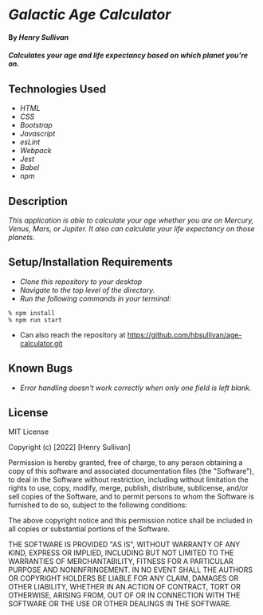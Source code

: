 # _Galactic Age Calculator_

#### By _Henry Sullivan_

#### _Calculates your age and life expectancy based on which planet you're on._

## Technologies Used

* _HTML_
* _CSS_
* _Bootstrap_
* _Javascript_
* _esLint_
* _Webpack_
* _Jest_
* _Babel_
* _npm_

## Description

_This application is able to calculate your age whether you are on Mercury, Venus, Mars, or Jupiter. It also can calculate your life expectancy on those planets._

## Setup/Installation Requirements

* _Clone this repository to your desktop_
* _Navigate to the top level of the directory._
* _Run the following commands in your terminal:_
```
% npm install
% npm run start
```
* Can also reach the repository at https://github.com/hbsullivan/age-calculator.git


## Known Bugs

* _Error handling doesn't work correctly when only one field is left blank._

## License

MIT License

Copyright (c) [2022] [Henry Sullivan]

Permission is hereby granted, free of charge, to any person obtaining a copy of this software and associated documentation files (the "Software"), to deal in the Software without restriction, including without limitation the rights to use, copy, modify, merge, publish, distribute, sublicense, and/or sell copies of the Software, and to permit persons to whom the Software is furnished to do so, subject to the following conditions:

The above copyright notice and this permission notice shall be included in all copies or substantial portions of the Software.

THE SOFTWARE IS PROVIDED "AS IS", WITHOUT WARRANTY OF ANY KIND, EXPRESS OR IMPLIED, INCLUDING BUT NOT LIMITED TO THE WARRANTIES OF MERCHANTABILITY, FITNESS FOR A PARTICULAR PURPOSE AND NONINFRINGEMENT. IN NO EVENT SHALL THE AUTHORS OR COPYRIGHT HOLDERS BE LIABLE FOR ANY CLAIM, DAMAGES OR OTHER LIABILITY, WHETHER IN AN ACTION OF CONTRACT, TORT OR OTHERWISE, ARISING FROM, OUT OF OR IN CONNECTION WITH THE SOFTWARE OR THE USE OR OTHER DEALINGS IN THE SOFTWARE.

